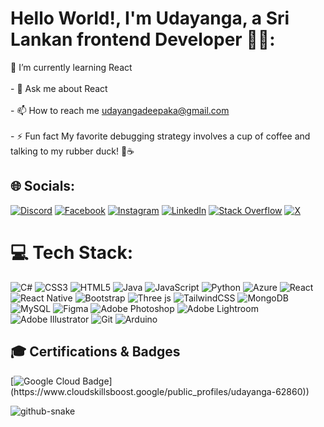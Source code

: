 # Hello World!, I'm Udayanga, a Sri Lankan frontend Developer 👋🏼:
🌱 I’m currently learning React<br><br>- 💬 Ask me about React<br><br>- 📫 How to reach me udayangadeepaka@gmail.com<br><br>- ⚡ Fun fact My favorite debugging strategy involves a cup of coffee and talking to my rubber duck! 🦆☕


## 🌐 Socials:
[![Discord](https://img.shields.io/badge/Discord-%237289DA.svg?logo=discord&logoColor=white)](https://discord.gg/deepakaudayanga) [![Facebook](https://img.shields.io/badge/Facebook-%231877F2.svg?logo=Facebook&logoColor=white)](https://facebook.com/deepakaudayanga) [![Instagram](https://img.shields.io/badge/Instagram-%23E4405F.svg?logo=Instagram&logoColor=white)](https://instagram.com/udayangadeepaka) [![LinkedIn](https://img.shields.io/badge/LinkedIn-%230077B5.svg?logo=linkedin&logoColor=white)](https://linkedin.com/in/deepakaudayanga) [![Stack Overflow](https://img.shields.io/badge/-Stackoverflow-FE7A16?logo=stack-overflow&logoColor=white)](https://stackoverflow.com/users/deepakaudayanga) [![X](https://img.shields.io/badge/X-black.svg?logo=X&logoColor=white)](https://x.com/udayangadeepaka) 

# 💻 Tech Stack:
![C#](https://img.shields.io/badge/c%23-%23239120.svg?style=for-the-badge&logo=csharp&logoColor=white) ![CSS3](https://img.shields.io/badge/css3-%231572B6.svg?style=for-the-badge&logo=css3&logoColor=white) ![HTML5](https://img.shields.io/badge/html5-%23E34F26.svg?style=for-the-badge&logo=html5&logoColor=white) ![Java](https://img.shields.io/badge/java-%23ED8B00.svg?style=for-the-badge&logo=openjdk&logoColor=white) ![JavaScript](https://img.shields.io/badge/javascript-%23323330.svg?style=for-the-badge&logo=javascript&logoColor=%23F7DF1E) ![Python](https://img.shields.io/badge/python-3670A0?style=for-the-badge&logo=python&logoColor=ffdd54) ![Azure](https://img.shields.io/badge/azure-%230072C6.svg?style=for-the-badge&logo=microsoftazure&logoColor=white) ![React](https://img.shields.io/badge/react-%2320232a.svg?style=for-the-badge&logo=react&logoColor=%2361DAFB) ![React Native](https://img.shields.io/badge/react_native-%2320232a.svg?style=for-the-badge&logo=react&logoColor=%2361DAFB) ![Bootstrap](https://img.shields.io/badge/bootstrap-%238511FA.svg?style=for-the-badge&logo=bootstrap&logoColor=white) ![Three js](https://img.shields.io/badge/threejs-black?style=for-the-badge&logo=three.js&logoColor=white) ![TailwindCSS](https://img.shields.io/badge/tailwindcss-%2338B2AC.svg?style=for-the-badge&logo=tailwind-css&logoColor=white) ![MongoDB](https://img.shields.io/badge/MongoDB-%234ea94b.svg?style=for-the-badge&logo=mongodb&logoColor=white) ![MySQL](https://img.shields.io/badge/mysql-4479A1.svg?style=for-the-badge&logo=mysql&logoColor=white) ![Figma](https://img.shields.io/badge/figma-%23F24E1E.svg?style=for-the-badge&logo=figma&logoColor=white) ![Adobe Photoshop](https://img.shields.io/badge/adobe%20photoshop-%2331A8FF.svg?style=for-the-badge&logo=adobe%20photoshop&logoColor=white) ![Adobe Lightroom](https://img.shields.io/badge/Adobe%20Lightroom-31A8FF.svg?style=for-the-badge&logo=Adobe%20Lightroom&logoColor=white) ![Adobe Illustrator](https://img.shields.io/badge/adobe%20illustrator-%23FF9A00.svg?style=for-the-badge&logo=adobe%20illustrator&logoColor=white) ![Git](https://img.shields.io/badge/git-%23F05033.svg?style=for-the-badge&logo=git&logoColor=white) ![Arduino](https://img.shields.io/badge/-Arduino-00979D?style=for-the-badge&logo=Arduino&logoColor=white)
## 🎓 Certifications & Badges

[![Google Cloud Badge]([https://your-image-url.com/badge.png](https://learn.microsoft.com/en-us/learn/achievements/generic-badge.svg))](https://www.cloudskillsboost.google/public_profiles/udayanga-62860))


<picture>
  <source media="(prefers-color-scheme: dark)" srcset="https://raw.githubusercontent.com/tobiasmeyhoefer/tobiasmeyhoefer/output/github-snake-dark.svg" />
  <source media="(prefers-color-scheme: light)" srcset="https://raw.githubusercontent.com/tobiasmeyhoefer/tobiasmeyhoefer/output/github-snake.svg" />
  <img alt="github-snake" src="https://raw.githubusercontent.com/tobiasmeyhoefer/tobiasmeyhoefer/output/github-snake.svg" />
</picture>
